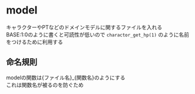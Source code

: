﻿# model
キャラクターやPTなどのドメインモデルに関するファイルを入れる  
BASE:1:0のように書くと可読性が低いので `charactor_get_hp(1)` のように名前をつけるために利用する

## 命名規則
modelの関数は{ファイル名}_{関数名}のようにする  
これは関数名が被るのを防ぐため